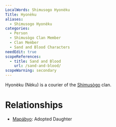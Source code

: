 ```yaml
---
LocalWords: Shimusogo Hyonèku
Title: Hyonèku
aliases:
  - Shimusogo Hyonèku
categories:
  - Person
  - Shimusògo Clan Member
  - Clan Member
  - Sand and Blood Characters
needEdit: true
scopeReferences:
  - title: Sand and Blood
    url: /sand-and-blood/
scopeWarning: secondary
---
```


Hyonèku (Nèku) is a courier of the [Shimusògo]() clan.

# Relationships

* [Mapábyo](/shimusogo-mapábyo/): Adopted Daughter
